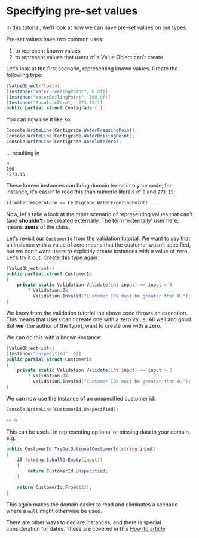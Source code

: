 # Specifying pre-set values

In this tutorial, we'll look at how we can have pre-set values on our types.

Pre-set values have two common uses:

1. to represent known values
2. to represent values that _users_ of a Value Object can’t create

Let's look at the first scenario, representing known values. Create the following type:

```c#
[ValueObject<float>]
[Instance("WaterFreezingPoint", 0.0f)]
[Instance("WaterBoilingPoint", 100.0f)]
[Instance("AbsoluteZero", -273.15f)]
public partial struct Centigrade { }
```

You can now use it like so:

```C#
Console.WriteLine(Centigrade.WaterFreezingPoint);
Console.WriteLine(Centigrade.WaterBoilingPoint);
Console.WriteLine(Centigrade.AbsoluteZero);
```

... resulting in

```
0
100
-273.15
```

These known instances can bring domain terms into your code; for instance, it's easier to read this than 
numeric literals of `0` and `273.15`:

```C#
if(waterTemperature == Centigrade.WaterFreezingPoint) ...
```

Now, let's take a look at the other scenario of representing values that can't (and **shouldn't**) be
created externally. The term 'externally' user here, means **users** of the class.

Let's revisit our `CustomerId` from the [validation tutorial](ValidationTutorial.md). We want to say that an instance
with a value of zero means that the customer wasn’t specified, but we don't want users to explicitly create
instances with a value of zero. Let's try it out. Create this type again:  

```C#
[ValueObject<int>]
public partial struct CustomerId
{
    private static Validation Validate(int input) => input > 0 
        ? Validation.Ok 
        : Validation.Invalid("Customer IDs must be greater than 0.");    
}
```

We know from the validation tutorial the above code throws an exception.
This means that users can't create one with a zero value. All well and good. But **we** (the author of the type), want to create one with a zero.

We can do this with a known-instance:

```C# 
[ValueObject<int>]
[Instance("Unspecified", 0)]
public partial struct CustomerId
{
    private static Validation Validate(int input) => input > 0 
        ? Validation.Ok 
        : Validation.Invalid("Customer IDs must be greater than 0.");    
}
```

We can now use the instance of an unspecified customer id:

```C#
Console.WriteLine(CustomerId.Unspecified);

>> 0
```

This can be useful in representing optional or missing data in your domain, e.g.

```C#
public CustomerId TryGetOptionalCustomerId(string input)
{
    if (string.IsNullOrEmpty(input))
    {
        return CustomerId.Unspecified;
    }

    return CustomerId.From(123);
}
```

This again makes the domain easier to read and eliminates a scenario where a `null` might otherwise be used. 

There are other ways to declare instances, and there is special consideration for dates. These are covered in 
this [How-to article](Instances.md)
